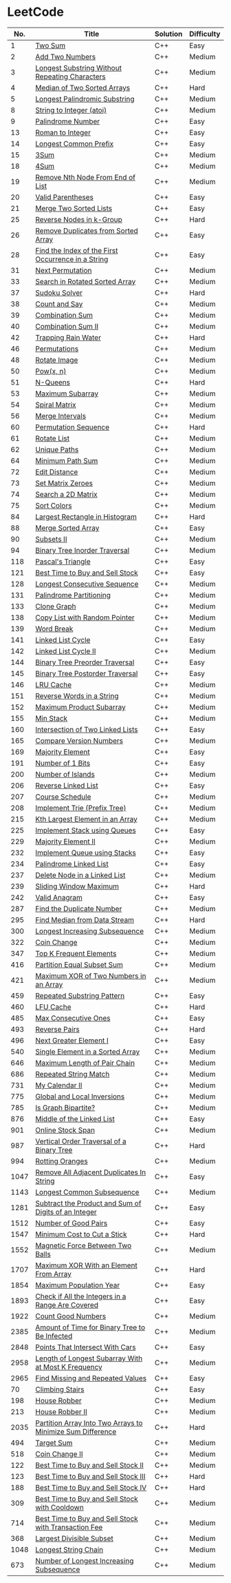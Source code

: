 
LeetCode
========
|   No. | Title                                                                                                                                       | Solution   | Difficulty   |
|-------|---------------------------------------------------------------------------------------------------------------------------------------------|------------|--------------|
|     1 | [Two Sum](https://leetcode.com/problems/two-sum/)                                                                                           | C++        | Easy         |
|     2 | [Add Two Numbers](https://leetcode.com/problems/add-two-numbers/)                                                                           | C++        | Medium       |
|     3 | [Longest Substring Without Repeating Characters](https://leetcode.com/problems/longest-substring-without-repeating-characters/)             | C++        | Medium       |
|     4 | [Median of Two Sorted Arrays](https://leetcode.com/problems/median-of-two-sorted-arrays/)                                                   | C++        | Hard         |
|     5 | [Longest Palindromic Substring](https://leetcode.com/problems/longest-palindromic-substring/)                                               | C++        | Medium       |
|     8 | [String to Integer (atoi)](https://leetcode.com/problems/string-to-integer-atoi/)                                                           | C++        | Medium       |
|     9 | [Palindrome Number](https://leetcode.com/problems/palindrome-number/)                                                                       | C++        | Easy         |
|    13 | [Roman to Integer](https://leetcode.com/problems/roman-to-integer/)                                                                         | C++        | Easy         |
|    14 | [Longest Common Prefix](https://leetcode.com/problems/longest-common-prefix/)                                                               | C++        | Easy         |
|    15 | [3Sum](https://leetcode.com/problems/3sum/)                                                                                                 | C++        | Medium       |
|    18 | [4Sum](https://leetcode.com/problems/4sum/)                                                                                                 | C++        | Medium       |
|    19 | [Remove Nth Node From End of List](https://leetcode.com/problems/remove-nth-node-from-end-of-list/)                                         | C++        | Medium       |
|    20 | [Valid Parentheses](https://leetcode.com/problems/valid-parentheses/)                                                                       | C++        | Easy         |
|    21 | [Merge Two Sorted Lists](https://leetcode.com/problems/merge-two-sorted-lists/)                                                             | C++        | Easy         |
|    25 | [Reverse Nodes in k-Group](https://leetcode.com/problems/reverse-nodes-in-k-group/)                                                         | C++        | Hard         |
|    26 | [Remove Duplicates from Sorted Array](https://leetcode.com/problems/remove-duplicates-from-sorted-array/)                                   | C++        | Easy         |
|    28 | [Find the Index of the First Occurrence in a String](https://leetcode.com/problems/find-the-index-of-the-first-occurrence-in-a-string/)     | C++        | Easy         |
|    31 | [Next Permutation](https://leetcode.com/problems/next-permutation/)                                                                         | C++        | Medium       |
|    33 | [Search in Rotated Sorted Array](https://leetcode.com/problems/search-in-rotated-sorted-array/)                                             | C++        | Medium       |
|    37 | [Sudoku Solver](https://leetcode.com/problems/sudoku-solver/)                                                                               | C++        | Hard         |
|    38 | [Count and Say](https://leetcode.com/problems/count-and-say/)                                                                               | C++        | Medium       |
|    39 | [Combination Sum](https://leetcode.com/problems/combination-sum/)                                                                           | C++        | Medium       |
|    40 | [Combination Sum II](https://leetcode.com/problems/combination-sum-ii/)                                                                     | C++        | Medium       |
|    42 | [Trapping Rain Water](https://leetcode.com/problems/trapping-rain-water/)                                                                   | C++        | Hard         |
|    46 | [Permutations](https://leetcode.com/problems/permutations/)                                                                                 | C++        | Medium       |
|    48 | [Rotate Image](https://leetcode.com/problems/rotate-image/)                                                                                 | C++        | Medium       |
|    50 | [Pow(x, n)](https://leetcode.com/problems/powx-n/)                                                                                          | C++        | Medium       |
|    51 | [N-Queens](https://leetcode.com/problems/n-queens/)                                                                                         | C++        | Hard         |
|    53 | [ Maximum Subarray](https://leetcode.com/problems/maximum-subarray/)                                                                        | C++        | Medium       |
|    54 | [Spiral Matrix](https://leetcode.com/problems/spiral-matrix/)                                                                               | C++        | Medium       |
|    56 | [Merge Intervals](https://leetcode.com/problems/merge-intervals/)                                                                           | C++        | Medium       |
|    60 | [Permutation Sequence](https://leetcode.com/problems/permutation-sequence/)                                                                 | C++        | Hard         |
|    61 | [Rotate List](https://leetcode.com/problems/rotate-list/)                                                                                   | C++        | Medium       |
|    62 | [Unique Paths](https://leetcode.com/problems/unique-paths/)                                                                                 | C++        | Medium       |
|    64 | [Minimum Path Sum](https://leetcode.com/problems/minimum-path-sum/)                                                                         | C++        | Medium       |
|    72 | [Edit Distance](https://leetcode.com/problems/edit-distance/)                                                                               | C++        | Medium       |
|    73 | [Set Matrix Zeroes](https://leetcode.com/problems/set-matrix-zeroes/)                                                                       | C++        | Medium       |
|    74 | [Search a 2D Matrix](https://leetcode.com/problems/search-a-2d-matrix/)                                                                     | C++        | Medium       |
|    75 | [Sort Colors](https://leetcode.com/problems/sort-colors/)                                                                                   | C++        | Medium       |
|    84 | [Largest Rectangle in Histogram](https://leetcode.com/problems/largest-rectangle-in-histogram/)                                             | C++        | Hard         |
|    88 | [Merge Sorted Array](https://leetcode.com/problems/merge-sorted-array/)                                                                     | C++        | Easy         |
|    90 | [Subsets II](https://leetcode.com/problems/subsets-ii/)                                                                                     | C++        | Medium       |
|    94 | [Binary Tree Inorder Traversal](https://leetcode.com/problems/binary-tree-inorder-traversal/)                                               | C++        | Medium       |
|   118 | [Pascal's Triangle](https://leetcode.com/problems/pascals-triangle/)                                                                        | C++        | Easy         |
|   121 | [Best Time to Buy and Sell Stock](https://leetcode.com/problems/best-time-to-buy-and-sell-stock/)                                           | C++        | Easy         |
|   128 | [Longest Consecutive Sequence](https://leetcode.com/problems/longest-consecutive-sequence/)                                                 | C++        | Medium       |
|   131 | [Palindrome Partitioning](https://leetcode.com/problems/palindrome-partitioning/)                                                           | C++        | Medium       |
|   133 | [Clone Graph](https://leetcode.com/problems/clone-graph/)                                                                                   | C++        | Medium       |
|   138 | [Copy List with Random Pointer](https://leetcode.com/problems/copy-list-with-random-pointer/)                                               | C++        | Medium       |
|   139 | [Word Break](https://leetcode.com/problems/word-break/)                                                                                     | C++        | Medium       |
|   141 | [Linked List Cycle](https://leetcode.com/problems/linked-list-cycle/)                                                                       | C++        | Easy         |
|   142 | [Linked List Cycle II](https://leetcode.com/problems/linked-list-cycle-ii/)                                                                 | C++        | Medium       |
|   144 | [Binary Tree Preorder Traversal](https://leetcode.com/problems/binary-tree-preorder-traversal/)                                             | C++        | Easy         |
|145| [Binary Tree Postorder Traversal](https://leetcode.com/problems/binary-tree-postorder-traversal/)|C++|Easy|
|   146 | [ LRU Cache](https://leetcode.com/problems/lru-cache/)                                                                                      | C++        | Medium       |
|   151 | [Reverse Words in a String](https://leetcode.com/problems/reverse-words-in-a-string/)                                                       | C++        | Medium       |
|   152 | [Maximum Product Subarray](https://leetcode.com/problems/maximum-product-subarray/)                                                         | C++        | Medium       |
|   155 | [Min Stack](https://leetcode.com/problems/min-stack/)                                                                                       | C++        | Medium       |
|   160 | [Intersection of Two Linked Lists](https://leetcode.com/problems/intersection-of-two-linked-lists/)                                         | C++        | Easy         |
|   165 | [Compare Version Numbers](https://leetcode.com/problems/compare-version-numbers/)                                                           | C++        | Medium       |
|   169 | [Majority Element](https://leetcode.com/problems/majority-element/)                                                                         | C++        | Easy         |
|   191 | [Number of 1 Bits](https://leetcode.com/problems/number-of-1-bits/)                                                                         | C++        | Easy         |
|   200 | [Number of Islands](https://leetcode.com/problems/number-of-islands/)                                                                       | C++        | Medium       |
|   206 | [Reverse Linked List](https://leetcode.com/problems/reverse-linked-list/)                                                                   | C++        | Easy         |
|   207 | [Course Schedule](https://leetcode.com/problems/course-schedule/)                                                                           | C++        | Medium       |
|   208 | [Implement Trie (Prefix Tree)](https://leetcode.com/problems/implement-trie-prefix-tree/)                                                   | C++        | Medium       |
|   215 | [Kth Largest Element in an Array](https://leetcode.com/problems/kth-largest-element-in-an-array/)                                           | C++        | Medium       |
|   225 | [Implement Stack using Queues](https://leetcode.com/problems/implement-stack-using-queues/description/)                                     | C++        | Easy         |
|   229 | [Majority Element II](https://leetcode.com/problems/majority-element-ii/)                                                                   | C++        | Medium       |
|   232 | [Implement Queue using Stacks](https://leetcode.com/problems/implement-queue-using-stacks/description/)                                     | C++        | Easy         |
|   234 | [Palindrome Linked List](https://leetcode.com/problems/palindrome-linked-list/)                                                             | C++        | Easy         |
|   237 | [Delete Node in a Linked List](https://leetcode.com/problems/delete-node-in-a-linked-list/)                                                 | C++        | Medium       |
|   239 | [Sliding Window Maximum](https://leetcode.com/problems/sliding-window-maximum/)                                                             | C++        | Hard         |
|   242 | [Valid Anagram](https://leetcode.com/problems/valid-anagram/)                                                                               | C++        | Easy         |
|   287 | [Find the Duplicate Number](https://leetcode.com/problems/find-the-duplicate-number/)                                                       | C++        | Medium       |
|   295 | [Find Median from Data Stream](https://leetcode.com/problems/find-median-from-data-stream/)                                                 | C++        | Hard         |
|   300 | [Longest Increasing Subsequence](https://leetcode.com/problems/longest-increasing-subsequence/)                                             | C++        | Medium       |
|   322 | [Coin Change](https://leetcode.com/problems/coin-change/)                                                                                   | C++        | Medium       |
|   347 | [Top K Frequent Elements](https://leetcode.com/problems/top-k-frequent-elements/)                                                           | C++        | Medium       |
|   416 | [Partition Equal Subset Sum](https://leetcode.com/problems/partition-equal-subset-sum/)                                                     | C++        | Medium       |
|   421 | [Maximum XOR of Two Numbers in an Array](https://leetcode.com/problems/maximum-xor-of-two-numbers-in-an-array/)                             | C++        | Medium       |
|   459 | [Repeated Substring Pattern](https://leetcode.com/problems/repeated-substring-pattern/)                                                     | C++        | Easy         |
|   460 | [LFU Cache](https://leetcode.com/problems/lfu-cache/)                                                                                       | C++        | Hard         |
|   485 | [Max Consecutive Ones](https://leetcode.com/problems/max-consecutive-ones/)                                                                 | C++        | Easy         |
|   493 | [Reverse Pairs](https://leetcode.com/problems/reverse-pairs/)                                                                               | C++        | Hard         |
|   496 | [Next Greater Element I](https://leetcode.com/problems/next-greater-element-i/)                                                             | C++        | Easy         |
|   540 | [Single Element in a Sorted Array](https://leetcode.com/problems/single-element-in-a-sorted-array/)                                         | C++        | Medium       |
|   646 | [Maximum Length of Pair Chain](https://leetcode.com/problems/maximum-length-of-pair-chain/)                                                 | C++        | Medium       |
|   686 | [Repeated String Match](https://leetcode.com/problems/repeated-string-match/)                                                               | C++        | Medium       |
|   731 | [My Calendar II](https://leetcode.com/problems/my-calendar-ii/)                                                                             | C++        | Medium       |
|   775 | [Global and Local Inversions](https://leetcode.com/problems/global-and-local-inversions/)                                                   | C++        | Medium       |
|   785 | [Is Graph Bipartite?](https://leetcode.com/problems/is-graph-bipartite/)                                                                    | C++        | Medium       |
|   876 | [Middle of the Linked List](https://leetcode.com/problems/middle-of-the-linked-list/)                                                       | C++        | Easy         |
|   901 | [Online Stock Span](https://leetcode.com/problems/online-stock-span/)                                                                       | C++        | Medium       |
|   987 | [Vertical Order Traversal of a Binary Tree](https://leetcode.com/problems/vertical-order-traversal-of-a-binary-tree/)                       | C++        | Hard         |
|   994 | [Rotting Oranges](https://leetcode.com/problems/rotting-oranges/)                                                                           | C++        | Medium       |
|  1047 | [Remove All Adjacent Duplicates In String](https://leetcode.com/problems/remove-all-adjacent-duplicates-in-string/)                         | C++        | Easy         |
|  1143 | [Longest Common Subsequence](https://leetcode.com/problems/longest-common-subsequence/)                                                     | C++        | Medium       |
|  1281 | [Subtract the Product and Sum of Digits of an Integer](https://leetcode.com/problems/subtract-the-product-and-sum-of-digits-of-an-integer/) | C++        | Easy         |
|  1512 | [Number of Good Pairs](https://leetcode.com/problems/number-of-good-pairs/)                                                                 | C++        | Easy         |
|  1547 | [Minimum Cost to Cut a Stick](https://leetcode.com/problems/minimum-cost-to-cut-a-stick/)                                                   | C++        | Hard         |
|  1552 | [Magnetic Force Between Two Balls](https://leetcode.com/problems/magnetic-force-between-two-balls/)                                         | C++        | Medium       |
|  1707 | [Maximum XOR With an Element From Array](https://leetcode.com/problems/maximum-xor-with-an-element-from-array/)                             | C++        | Hard         |
|  1854 | [Maximum Population Year](https://leetcode.com/problems/maximum-population-year/)                                                           | C++        | Easy         |
|  1893 | [Check if All the Integers in a Range Are Covered](https://leetcode.com/problems/check-if-all-the-integers-in-a-range-are-covered/)         | C++        | Easy         |
|  1922 | [Count Good Numbers](https://leetcode.com/problems/count-good-numbers/)                                                                     | C++        | Medium       |
|  2385 | [Amount of Time for Binary Tree to Be Infected](https://leetcode.com/problems/amount-of-time-for-binary-tree-to-be-infected/)               | C++        | Medium       |
|  2848 | [Points That Intersect With Cars](https://leetcode.com/problems/points-that-intersect-with-cars/)                                           | C++        | Easy         |
|  2958 | [Length of Longest Subarray With at Most K Frequency](https://leetcode.com/problems/length-of-longest-subarray-with-at-most-k-frequency/)   | C++        | Medium       |
|  2965 | [Find Missing and Repeated Values](https://leetcode.com/problems/find-missing-and-repeated-values/)                                         | C++        | Easy         |
|70| [Climbing Stairs](https://leetcode.com/problems/climbing-stairs/)|C++|Easy|
|198|   [House Robber](https://leetcode.com/problems/house-robber/)|C++|Medium|
|213| [House Robber II](https://leetcode.com/problems/house-robber-ii/)|C++|Medium|
|2035| [Partition Array Into Two Arrays to Minimize Sum Difference](https://leetcode.com/problems/partition-array-into-two-arrays-to-minimize-sum-difference/)|C++|Hard|
|494| [Target Sum](https://leetcode.com/problems/target-sum/)|C++|Medium|
|518| [Coin Change II](https://leetcode.com/problems/coin-change-ii/)|C++|Medium|
|122| [Best Time to Buy and Sell Stock II](https://leetcode.com/problems/best-time-to-buy-and-sell-stock-ii/)|C++|Medium|
|123| [Best Time to Buy and Sell Stock III](https://leetcode.com/problems/best-time-to-buy-and-sell-stock-iii/description/)|C++|Hard|
|188| [Best Time to Buy and Sell Stock IV](https://leetcode.com/problems/best-time-to-buy-and-sell-stock-iv/)|C++|Hard|
|309| [Best Time to Buy and Sell Stock with Cooldown](https://leetcode.com/problems/best-time-to-buy-and-sell-stock-with-cooldown/)|C++|Medium|
|714| [Best Time to Buy and Sell Stock with Transaction Fee](https://leetcode.com/problems/best-time-to-buy-and-sell-stock-with-transaction-fee/)|C++|Medium|
|368| [Largest Divisible Subset](https://leetcode.com/problems/largest-divisible-subset/)|C++|Medium|
|1048| [Longest String Chain](https://leetcode.com/problems/longest-string-chain/)|C++|Medium|
|673| [Number of Longest Increasing Subsequence](https://leetcode.com/problems/number-of-longest-increasing-subsequence/)|C++|Medium|
